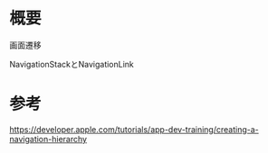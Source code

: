 # 概要

画面遷移

NavigationStackとNavigationLink

# 参考

https://developer.apple.com/tutorials/app-dev-training/creating-a-navigation-hierarchy
